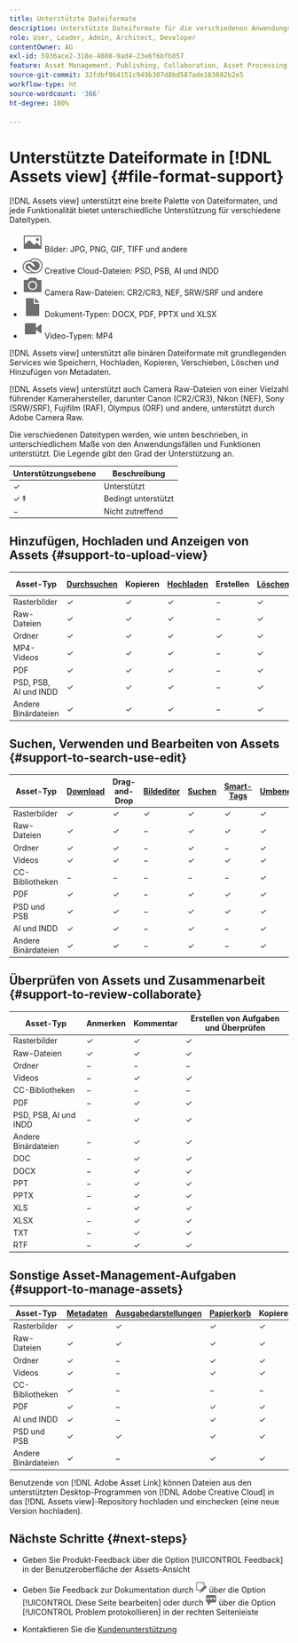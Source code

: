 ```yaml
---
title: Unterstützte Dateiformate
description: Unterstützte Dateiformate für die verschiedenen Anwendungsfälle von  [!DNL Assets view]
role: User, Leader, Admin, Architect, Developer
contentOwner: AG
exl-id: 5936ace2-318e-4888-9ad4-23e6f6bfb857
feature: Asset Management, Publishing, Collaboration, Asset Processing
source-git-commit: 32fdbf9b4151c949b307d8bd587ade163682b2e5
workflow-type: ht
source-wordcount: '366'
ht-degree: 100%

---
```


# Unterstützte Dateiformate in [!DNL Assets view] {#file-format-support}

[!DNL Assets view] unterstützt eine breite Palette von Dateiformaten, und jede Funktionalität bietet unterschiedliche Unterstützung für verschiedene Dateitypen.

* ![Symbol für Bilddateityp](assets/image-icon.svg) Bilder: JPG, PNG, GIF, TIFF und andere
* ![Symbol für Creative Cloud-Typ](assets/creative-cloud-files.svg) Creative Cloud-Dateien: PSD, PSB, AI und INDD
* ![Symbol für Kameratyp](assets/camera-icon.svg) Camera Raw-Dateien: CR2/CR3, NEF, SRW/SRF und andere
* ![document file type icon](assets/document-icon.svg) Dokument-Typen: DOCX, PDF, PPTX und XLSX
* ![video file type icon](assets/video-icon.svg) Video-Typen: MP4

[!DNL Assets view] unterstützt alle binären Dateiformate mit grundlegenden Services wie Speichern, Hochladen, Kopieren, Verschieben, Löschen und Hinzufügen von Metadaten.

[!DNL Assets view] unterstützt auch Camera Raw-Dateien von einer Vielzahl führender Kamerahersteller, darunter Canon (CR2/CR3), Nikon (NEF), Sony (SRW/SRF), Fujifilm (RAF), Olympus (ORF) und andere, unterstützt durch Adobe Camera Raw.

Die verschiedenen Dateitypen werden, wie unten beschrieben, in unterschiedlichem Maße von den Anwendungsfällen und Funktionen unterstützt. Die Legende gibt den Grad der Unterstützung an.

| Unterstützungsebene | Beschreibung |
|-------------------|-------------------------|
| ✓ | Unterstützt |
| ✓ ‡ | Bedingt unterstützt |
| − | Nicht zutreffend |

## Hinzufügen, Hochladen und Anzeigen von Assets {#support-to-upload-view}

<!-- TBD: For AEM, AI files require the PDF option to be selected when saving the AI file.
-->

| Asset-Typ | [Durchsuchen](/help/assets/navigate-assets-view.md) | Kopieren | [Hochladen](/help/assets/add-delete-assets-view.md) | Erstellen | [Löschen](/help/assets/add-delete-assets-view.md#delete-assets) | Details | Bild-Zoom | [Kürzlich angesehen](/help/assets/navigate-assets-view.md) |
|-------------------|----------|----------|----------|----------|----------|-------------------|------------|-----------------|
| Rasterbilder | ✓ | ✓ | ✓ | − | ✓ | ✓ | ✓ | ✓ |
| Raw-Dateien | ✓ | ✓ | ✓ | − | ✓ | ✓ | ✓ | ✓ |
| Ordner | ✓ | ✓ | ✓ | ✓ | ✓ | ✓ | − | − |
| MP4-Videos | ✓ | ✓ | ✓ | − | ✓ | ✓ ‡ | − | ✓ |
| PDF | ✓ | ✓ | ✓ | − | ✓ | ✓ | − | ✓ |
| PSD, PSB, AI und INDD | ✓ | ✓ | ✓ | − | ✓ | ✓ ‡ | − | ✓ |
| Andere Binärdateien | ✓ | ✓ | ✓ | − | ✓ | ✓ | − | ✓ |

<!-- Hiding CC Libraries (considered beta) as per PM feedback.
| CC Libraries  | &#10003; | &minus;  | &#10003; | &#10003; | &#10003; | &#10003; | &minus;    | &minus;         |
-->

## Suchen, Verwenden und Bearbeiten von Assets {#support-to-search-use-edit}

| Asset-Typ | [Download](/help/assets/manage-organize-assets-view.md#download) | Drag-and-Drop | [Bildeditor](/help/assets/edit-images-assets-view.md) | [Suchen](/help/assets/search-assets-view.md) | [Smart-Tags](/help/assets/metadata-assets-view.md#tags) | [Umbenennen](/help/assets/manage-organize-assets-view.md) | [Versionen](/help/assets/manage-organize-assets-view.md#versions-of-assets) |
|---------------|----------|---------------|--------------|----------|------------|----------|----------|
| Rasterbilder | ✓ | ✓ | ✓ | ✓ | ✓ | ✓ | ✓ |
| Raw-Dateien | ✓ | ✓ | − | ✓ | ✓ | ✓ | ✓ | ✓ |
| Ordner | ✓ | ✓ | − | ✓ | − | ✓ | ✓ |
| Videos | ✓ | ✓ | − | ✓ | ✓ | ✓ | ✓ |
| CC-Bibliotheken | − | − | − | − | − | ✓ | ✓ |
| PDF | ✓ | ✓ | − | ✓ | ✓ | ✓ | ✓ |
| PSD und PSB | ✓ | ✓ | − | ✓ | ✓ | ✓ | ✓ |
| AI und INDD | ✓ | ✓ | − | ✓ | − | ✓ | ✓ |
| Andere Binärdateien | ✓ | ✓ | − | ✓ | − | ✓ | ✓ |


## Überprüfen von Assets und Zusammenarbeit {#support-to-review-collaborate}

| Asset-Typ | Anmerken | Kommentar | Erstellen von Aufgaben und Überprüfen |
|---------------|----------|----------|-------------------------|
| Rasterbilder | ✓ | ✓ | ✓ |
| Raw-Dateien | ✓ | ✓ | ✓ |
| Ordner | − | − | − |
| Videos | − | ✓ | ✓ |
| CC-Bibliotheken | − | − | − |
| PDF | − | ✓ | ✓ |
| PSD, PSB, AI und INDD | − | ✓ | ✓ |
| Andere Binärdateien | − | ✓ | ✓ |
| DOC | − | ✓ | ✓ |
| DOCX | − | ✓ | ✓ |
| PPT | − | ✓ | ✓ |
| PPTX | − | ✓ | ✓ |
| XLS | − | ✓ | ✓ |
| XLSX | − | ✓ | ✓ |
| TXT | − | ✓ | ✓ |
| RTF | − | ✓ | ✓ |

## Sonstige Asset-Management-Aufgaben {#support-to-manage-assets}

| Asset-Typ | [Metadaten](/help/assets/metadata-assets-view.md) | [Ausgabedarstellungen](/help/assets/add-delete-assets-view.md#renditions) | [Papierkorb](/help/assets/add-delete-assets-view.md#delete-assets) | Kopieren | Verschieben |
|---------------|-------------------|------------|----------|----------|----------|
| Rasterbilder | ✓ | ✓ | ✓ | ✓ | ✓ |
| Raw-Dateien | ✓ | ✓ | ✓ | ✓ | ✓ |
| Ordner | ✓ | − | ✓ | ✓ | ✓ |
| Videos | ✓ | − | ✓ | ✓ | ✓ |
| CC-Bibliotheken | ✓ | − | − | − | − |
| PDF | ✓ | − | ✓ | ✓ | ✓ |
| AI und INDD | ✓ | − | ✓ | ✓ | ✓ |
| PSD und PSB | ✓ | ✓ | ✓ | ✓ | ✓ |
| Andere Binärdateien | ✓ | − | ✓ | ✓ | ✓ |

Benutzende von [!DNL Adobe Asset Link] können Dateien aus den unterstützten Desktop-Programmen von [!DNL Adobe Creative Cloud] in das [!DNL Assets view]-Repository hochladen und einchecken (eine neue Version hochladen).

<!-- TBD: Saving the template table separately for later use.
| Asset type    | Features |
|---------------|----------|
| Raster images |          |
| Folders       |          |
| Videos        |          |
| CC Libraries  |          |
| PDF files     |          |
| PSD, PSB           |          |
| AI            |          |
| INDD          |          |

>[!MORELIKETHIS]
>
>* []()
-->

## Nächste Schritte {#next-steps}

* Geben Sie Produkt-Feedback über die Option [!UICONTROL Feedback] in der Benutzeroberfläche der Assets-Ansicht

* Geben Sie Feedback zur Dokumentation durch ![Bearbeiten der Seite](assets/do-not-localize/edit-page.png) über die Option [!UICONTROL Diese Seite bearbeiten] oder durch ![Erstellen eines GitHub-Themas](assets/do-not-localize/github-issue.png) über die Option [!UICONTROL Problem protokollieren] in der rechten Seitenleiste

* Kontaktieren Sie die [Kundenunterstützung](https://experienceleague.adobe.com/de?support-solution=General#support)
